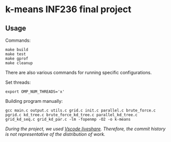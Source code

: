 # k-means INF236 final project

## Usage

Commands:
```
make build
make test
make gprof
make cleanup
```

There are also various commands for running specific configurations.

Set threads:
```
export OMP_NUM_THREADS='x'
```

Building program manually:
```
gcc main.c output.c utils.c grid.c init.c parallel.c brute_force.c pgrid.c kd_tree.c brute_force_kd_tree.c parallel_kd_tree.c grid_kd_seq.c grid_kd_par.c -lm -fopenmp -O2 -o k-means
```


*During the project, we used [Vscode liveshare](https://marketplace.visualstudio.com/items?itemName=MS-vsliveshare.vsliveshare). Therefore, the commit history is not representative of the distribution of work.*